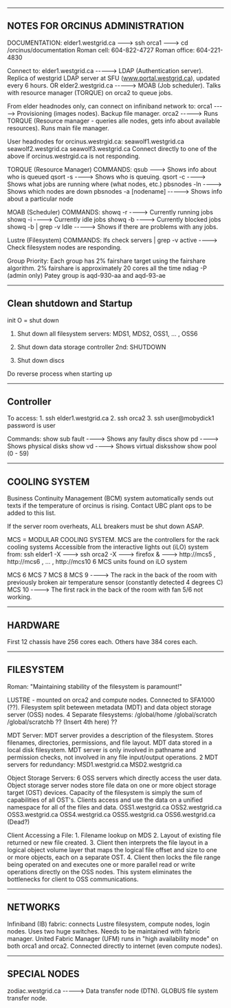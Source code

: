 ---------------------------------
NOTES FOR ORCINUS ADMINISTRATION
---------------------------------

DOCUMENTATION: elder1.westgrid.ca ---> ssh orca1 ---> cd /orcinus/documentation
Roman cell:   604-822-4727
Roman office: 604-221-4830

Connect to: 
elder1.westgrid.ca -----> LDAP (Authentication server). Replica of westgrid LDAP server at SFU (www.portal.westgrid.ca), updated every 6 hours.
OR
elder2.westgrid.ca -----> MOAB (Job scheduler). Talks with resource manager (TORQUE) on orca2 to queue jobs.

From elder headnodes only, can connect on infiniband network to:
orca1 -----> Provisioning (images nodes). Backup file manager.
orca2 -----> Runs TORQUE (Resource manager - queries alle nodes, gets info about available resources). Runs main file manager.

User headnodes for orcinus.westrgid.ca:
    seawolf1.westgrid.ca
    seawolf2.westgrid.ca
    seawolf3.westgrid.ca
    Connect directly to one of the above if orcinus.westrgid.ca is not responding.

TORQUE (Resource Manager) COMMANDS:
qsub ---> Shows info about who is queued
qsort -s ----> Shows who is queuing.
qsort -c ----> Shows what jobs are running where (what nodes, etc.)
pbsnodes -ln ----> Shows which nodes are down
pbsnodes -a [nodename] -----> Shows info about a particular node

MOAB (Scheduler) COMMANDS:
showq -r ----> Currently running jobs
showq -i ----> Currently idle jobs
showq -b ----> Currently blocked jobs
showq -b | grep -v Idle -----> Shows if there are problems with any jobs.

Lustre (Filesystem) COMMANDS:
lfs check servers | grep -v active ----> Check filesystem nodes are responding.

Group Priority:
    Each group has 2% fairshare target using the fairshare algorithm.
    2% fairshare is approximately 20 cores all the time
    ndiag -P (admin only)
    Patey group is aqd-930-aa and aqd-93-ae

---------------------------------
Clean shutdown and Startup
---------------------------------
init O = shut down

1. Shut down all filesystem servers: MDS1, MDS2, OSS1, ... , OSS6

2. Shut down data storage controller 2nd: SHUTDOWN

3. Shut down discs

Do reverse process when starting up

---------------------------------
Controller
---------------------------------
To access:
    1. ssh elder1.westgrid.ca
    2. ssh orca2
    3. ssh user@mobydick1
        password is user

Commands:
    show sub fault ----> Shows any faulty discs
    show pd ----> Shows physical disks
    show vd ----> Shows virtual disksshow 
    show pool (0 - 59)


---------------------------------
COOLING SYSTEM
---------------------------------

Business Continuity Management (BCM) system automatically sends out texts if the temperature of orcinus is rising.
Contact UBC plant ops to be added to this list.

If the server room overheats, ALL breakers must be shut down ASAP.

MCS = MODULAR COOLING SYSTEM.
MCS are the controllers for the rack cooling systems
Accessible from the interactive lights out (iLO) system from:
    ssh elder1 -X ---> ssh orca2 -X ---> firefox & ---> http://mcs5 , http://mcs6 , ... , http://mcs10
    6 MCS units found on iLO system

MCS 6
MCS 7
MCS 8
MCS 9 ----> The rack in the back of the room with previously broken air temperature sensor (constantly detected 4 degrees C)
MCS 10 ----> The first rack in the back of the room with fan 5/6 not working.


---------------------------------
HARDWARE
---------------------------------
First 12 chassis have 256 cores each.
Others have 384 cores each.



---------------------------------
FILESYSTEM
---------------------------------
Roman: "Maintaining stability of the filesystem is paramount!"


LUSTRE - mounted on orca2 and compute nodes. Connected to SFA1000 (??). Filesystem split beteween metadata (MDT) and data object storage server (OSS) nodes.
4 Separate filesystems:
    /global/home
    /global/scratch
    /global/scratchb
    ?? (Insert 4th here) ??

MDT Server:
    MDT server provides a description of the filesystem. Stores filenames, directories, permissions, and file layout.
    MDT data stored in a local disk filesystem.
    MDT server is only involved in pathname and permission checks, not involved in any file input/output operations.
    2 MDT servers for redundancy:
    MSD1.westgrid.ca
    MSD2.westgrid.ca

Object Storage Servers:
    6 OSS servers which directly access the user data.
    Object storage server nodes store file data on one or more object storage target (OST) devices.
    Capacity of the filesystem is simply the sum of capabilities of all OST's.
    Clients access and use the data on a unified namespace for all of the files and data.
    OSS1.westgrid.ca
    OSS2.westgrid.ca
    OSS3.westgrid.ca
    OSS4.westgrid.ca
    OSS5.westgrid.ca
    OSS6.westgrid.ca (Dead?)

Client Accessing a File:
    1. Filename lookup on MDS
    2. Layout of existing file returned or new file created.
    3. Client then interprets the file layout in a logical object volume layer that maps the logical file offset and size to one or more objects, each on a separate OST.
    4. Client then locks the file range being operated on and executes one or more parallel read or write operations directly on the OSS nodes.
    This system eliminates the bottlenecks for client to OSS communications.

---------------------------------
NETWORKS
---------------------------------
Infiniband (IB) fabric: connects Lustre filesystem, compute nodes, login nodes.
Uses two huge switches.
Needs to be maintained with fabric manager.
United Fabric Manager (UFM) runs in "high availability mode" on both orca1 and orca2.
Connected directly to internet (even compute nodes).

---------------------------------
SPECIAL NODES
---------------------------------
zodiac.westgrid.ca -----> Data transfer node (DTN). GLOBUS file system transfer node.